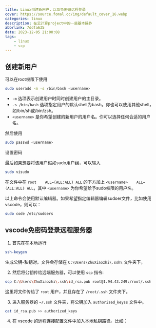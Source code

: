 ```yaml
---
title: Linux创建新用户，以及免密码远程登录
cover: https://source.fomal.cc/img/default_cover_16.webp
categories: linux
description: 在云计算project中的一些基本操作
abbrlink: 7ddfa635
date: 2023-12-05 21:00:08
tags: 
    - linux
    - scp
---
```


## 创建新用户
可以在root权限下使用 
```bash
sudo useradd -m -s /bin/bash <username>
```

* `-m` 选项表示创建用户时同时创建用户的主目录。
* `-s /bin/bash` 选项指定用户的默认shell为bash。你也可以使用其他shell，如/bin/sh或/bin/zsh。
* `<username>` 是你希望创建的新用户的用户名。你可以选择任何合适的用户名。

然后使用
```bash
sudo passwd <username>
```
设置密码

最后如果想要将该用户假如sudo用户组，可以输入
```bash
sudo visudo
```
在文件中在 `root    ALL=(ALL:ALL) ALL` 的下方加上 `<username>    ALL=(ALL:ALL) ALL`，其中 `<username>` 为你希望给予sudo权限的用户名。

以上命令会使用默认编辑器。如果希望指定编辑器编辑sudoer文件，比如使用vscode，则可以：
```bash
sudo code /etc/sudoers
```

## vscode免密码登录远程服务器
1. 首先在在本地运行
```bash
ssh-keygen
```
生成公钥-私钥对。文件会存储在 `C:\Users\ZhuXiaozhi\.ssh\` 文件夹下。

2. 然后将公钥传给远端服务器，可以使用 `scp` 指令:
```bash
scp C:\Users\ZhuXiaozhi\.ssh\id_rsa.pub root@1.94.43.249:/root/.ssh
```
这里将文件传给了 `root` 用户，并且存在了 `/root/.ssh` 文件夹下。

3. 进入服务器的 `~/.ssh` 文件夹，将公钥加入 `authorized_keyss` 文件中。
```bash
cat id_rsa.pub >> authorized_keys
```

4. 在 vscode 的远程连接配置文件中加入本地私钥路径。比如：